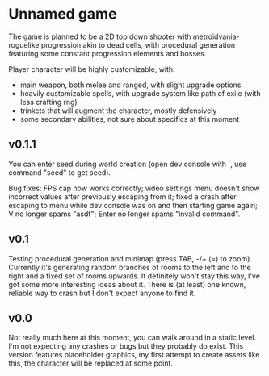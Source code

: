 # Unnamed game
The game is planned to be a 2D top down shooter with metroidvania-roguelike progression akin to dead cells, with procedural generation featuring some constant progression elements and bosses.

Player character will be highly customizable, with:
* main weapon, both melee and ranged, with slight upgrade options
* heavily customizable spells, with upgrade system like path of exile (with less crafting rng)
* trinkets that will augment the character, mostly defensively
* some secondary abilities, not sure about specifics at this moment
## v0.1.1
You can enter seed during world creation (open dev console with \`, use command "seed" to get seed).

Bug fixes: FPS cap now works correctly; video settings menu doesn't show incorrect values after previously escaping from it; fixed a crash after escaping to menu while dev console was on and then starting game again; V no longer spams "asdf"; Enter no longer spams "invalid command".
## v0.1
Testing procedural generation and minimap (press TAB, -/+ (=) to zoom). Currently it's generating random branches of rooms to the left and to the right and a fixed set of rooms upwards. It definitely won't stay this way, I've got some more interesting ideas about it. There is (at least) one known, reliable way to crash but I don't expect anyone to find it.
## v0.0
Not really much here at this moment, you can walk around in a static level. I'm not expecting any crashes or bugs but they probably do exist. This version features placeholder graphics, my first attempt to create assets like this, the character will be replaced at some point.
